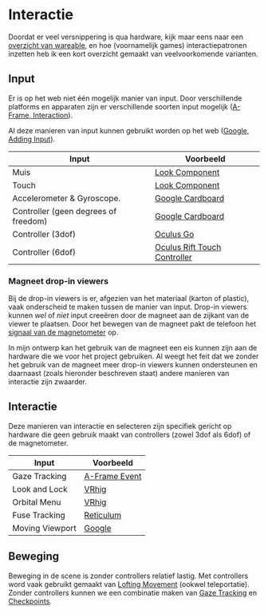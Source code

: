 # Interactie

Doordat er veel versnippering is qua hardware, kijk maar eens naar een [overzicht van wareable](https://www.wareable.com/vr/best-vr-headsets-2017), en hoe (voornamelijk games) interactiepatronen inzetten heb ik een kort overzicht gemaakt van veelvoorkomende varianten.

## Input
Er is op het web niet één mogelijk manier van input. Door verschillende platforms en apparaten zijn er verschillende soorten input mogelijk ([A-Frame, Interaction](https://aframe.io/docs/0.8.0/introduction/interactions-and-controllers.html#adding-3dof-controllers-daydream-controls-gearvr-controls)).

Al deze manieren van input kunnen gebruikt worden op het web ([Google, Adding Input](https://developers.google.com/web/fundamentals/vr/adding-input-to-a-webvr-scene/)).

| Input | Voorbeeld|
|-|-|
| Muis | [Look Component](https://github.com/aframevr/aframe/blob/master/docs/components/look-controls.md) |
| Touch| [Look Component](https://github.com/aframevr/aframe/blob/master/docs/components/look-controls.md) |
| Accelerometer & Gyroscope. | [Google Cardboard](https://vr.google.com/cardboard/) |
| Controller (geen degrees of freedom) | [Google Cardboard](https://vr.google.com/cardboard/) |
| Controller (3dof) | [Oculus Go](https://www.oculus.com/go/) |
| Controller (6dof) | [Oculus Rift Touch Controller](https://developer.oculus.com/documentation/pcsdk/latest/concepts/dg-input-touch-overview/) |

### Magneet drop-in viewers
Bij de drop-in viewers is er, afgezien van het materiaal (karton of plastic), vaak onderscheid te maken tussen de manier van input. Drop-in viewers kunnen *wel* of *niet* input creeëren door de magneet aan de zijkant van de viewer te plaatsen. Door het bewegen van de magneet pakt de telefoon het [signaal van de magnetometer](https://www.youtube.com/watch?v=-zpK4btcH84) op.

In mijn ontwerp kan het gebruik van de magneet een eis kunnen zijn aan de hardware die we voor het project gebruiken. Al weegt het feit dat we zonder het gebruik van de magneet meer drop-in viewers kunnen ondersteunen en daarnaast (zoals hieronder beschreven staat) andere manieren van interactie zijn zwaarder.

## Interactie

Deze manieren van interactie en selecteren zijn specifiek gericht op hardware die geen gebruik maakt van controllers (zowel 3dof als 6dof) of de magnetometer.

| Input | Voorbeeld |
|-|-|
| Gaze Tracking | [A-Frame Event](https://skezo.github.io/Reticulum/examples/basic.html) |
| Look and Lock | [VRhig](http://vrhig.com/) |
| Orbital Menu | [VRhig](http://vrhig.com/) |
| Fuse Tracking| [Reticulum](https://skezo.github.io/Reticulum/examples/fuse.html) |
| Moving Viewport | [Google](https://developers.google.com/web/showcase/2017/playcanvas) |

## Beweging
Beweging in de scene is zonder controllers relatief lastig. Met controllers word vaak gebruikt gemaakt van [Lofting Movement](https://webvr.donmccurdy.com/checkpoints/) (ookwel teleportatie). Zonder controllers kunnen we een combinatie maken van [Gaze Tracking](https://en.wikipedia.org/wiki/Eye_tracking) en [Checkpoints](https://webvr.donmccurdy.com/checkpoints/).